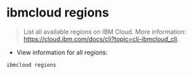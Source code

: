 # ibmcloud regions

> List all available regions on IBM Cloud.
> More information: <https://cloud.ibm.com/docs/cli?topic=cli-ibmcloud_cli>.

- View information for all regions:

`ibmcloud regions`
